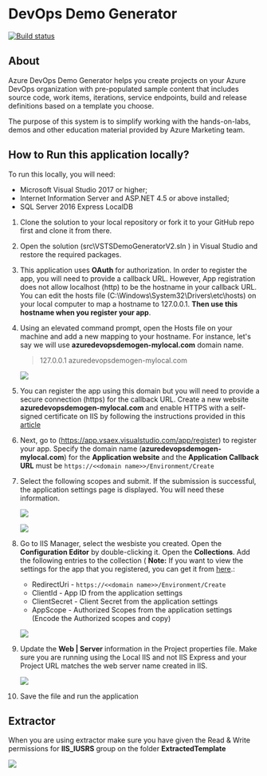 # DevOps Demo Generator

   [![Build status](https://vstsdemodata.visualstudio.com/VSTSDemoGenerator/_apis/build/status/VSTSDemoGenerator-Prod)](https://vstsdemodata.visualstudio.com/VSTSDemoGenerator/_build/latest?definitionId=76)

## About
Azure DevOps Demo Generator helps you create projects on your Azure DevOps organization  with pre-populated sample content that includes source code, work items, iterations, service endpoints, build and release definitions based on a template you choose.

The purpose of this system is to simplify working with the hands-on-labs, demos and other education material provided by Azure Marketing team.

## How to Run this application locally?

To run this locally, you will need:
 * Microsoft Visual Studio 2017 or higher;       
 * Internet Information Server and ASP.NET 4.5  or above installed;
 * SQL Server 2016 Express LocalDB

 1. Clone the solution to your local repository  or fork it to your GitHub repo first and clone it from there. 
 
 1. Open the solution (src\VSTSDemoGeneratorV2.sln ) in Visual Studio and restore the required packages.

 1. This application uses **OAuth** for authorization. In order to register the app, you will need to provide a callback URL. However, App registration does not allow localhost (http) to be the hostname in your callback URL. You can edit the hosts file (C:\Windows\System32\Drivers\etc\hosts) on your local computer to map a hostname to 127.0.0.1. **Then use this hostname when you register your app**. 

1. Using an elevated command prompt, open the Hosts file on your machine and add a new mapping to your hostname. For instance, let's say we will use **azuredevopsdemogen-mylocal.com** domain name.

    > 127.0.0.1 azuredevopsdemogen-mylocal.com

    ![](Images/hostfile.png)

1. You can register the app using this domain but you will need to provide a secure connection (https) for the callback URL. Create a new website **azuredevopsdemogen-mylocal.com** and enable HTTPS with a self-signed certificate on IIS by following the instructions provided in this [article](https://weblogs.asp.net/scottgu/tip-trick-enabling-ssl-on-iis7-using-self-signed-certificates)

1. Next, go to (https://app.vsaex.visualstudio.com/app/register) to register your app. Specify the domain name (**azuredevopsdemogen-mylocal.com**) for the **Application website** and the **Application Callback URL** must be `https://<<domain name>>/Environment/Create`

1. Select the following scopes and submit. If the submission is successful, the application settings page is displayed. You will need these information.

   ![](Images/scopes.png)

   ![](Images/AppSetting.png)

1. Go to IIS Manager, select the wesbiste you created. Open the  **Configuration Editor** by double-clicking it. Open the **Collections**. Add the following entries to the collection ( **Note:** If you want to view the settings for the app that you registered, you can get it from [here](https://app.vssps.visualstudio.com/profile/view).:

    * RedirectUri - `https://<<domain name>>/Environment/Create`
    * ClientId - App ID from the application settings
    * ClientSecret - Client Secret from the application settings
    * AppScope - Authorized Scopes from the application settings (Encode the Authorized scopes and copy)

    ![](Images/IIS_Appsettings.png)


1.  Update the **Web \| Server** information in the Project properties file. Make sure you are running using the Local IIS and not IIS Express and your Project URL matches the web server name created in IIS.

    ![](Images/local-debug.png)

1. Save the file and run the application

## Extractor
When you are using extractor make sure you have given the Read & Write permissions for **IIS_IUSRS** group on the folder **ExtractedTemplate**

   ![](Images/permissions.png)
